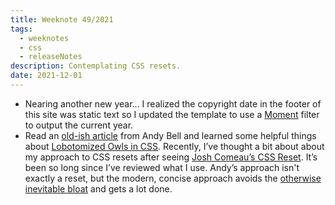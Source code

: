 ```yaml
---
title: Weeknote 49/2021
tags:
  - weeknotes
  - css
  - releaseNotes
description: Contemplating CSS resets.
date: 2021-12-01
---
```

- Nearing another new year... I realized the copyright date in the footer of this site was static text so I updated the template to use a [Moment](https://momentjs.com/) filter to output the current year. 
- Read an [old-ish article](https://24ways.org/2018/managing-flow-and-rhythm-with-css-custom-properties/) from Andy Bell and learned some helpful things about [Lobotomized Owls in CSS](https://alistapart.com/article/axiomatic-css-and-lobotomized-owls/). Recently, I’ve thought a bit about about my approach to CSS resets after seeing [Josh Comeau’s CSS Reset](https://www.joshwcomeau.com/css/custom-css-reset/). It’s been so long since I’ve reviewed what I use. Andy’s approach isn't exactly a reset, but the modern, concise approach avoids the [otherwise inevitable bloat](https://css-tricks.com/spacing-the-bottom-of-modules/) and gets a lot done. 